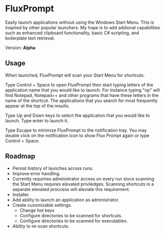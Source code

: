 # FluxPrompt
Easily launch applications without using the Windows Start Menu. This is inspired by other popular launchers. My hope is to add addional capabilities such as enhanced clipboard functionality, basic C# scripting, and boilerplate text retrieval. 

Version: **Alpha**

## Usage

When launched, FluxPrompt will scan your Start Menu for shortcuts.

Type Control + Space to open FluxPrompt then start typing letters of the application name that you would like to launch. For instance typing "np" will find Notepad, Notepad++ and other programs that have these letters in the name of the shortcut. The applications that you search for most frequently appear at the top of the results.

Type Up and Down keys to select the application that you would like to launch. Type enter to launch it.

Type Escape to minimize FluxPrompt to the notification tray. You may double click on the notification icon to show Flux Prompt again or type Control + Space.

## Roadmap

- Persist history of launches across runs.
- Improve error handling.
- Currently requrires administrator access on every run since scanning the Start Menu requires elevated priviledges. Scanning shortcuts in a separate elevated proccess will aleviate this requirement.
- Installer.
- Add ability to launch an application as administrator.
- Create cusomizable settings.
  - Change hot keys
  - Configure directories to be scanned for shortcuts.
  - Configure directories to be scanned for executables.
- Ability to re-scan shortcuts.
